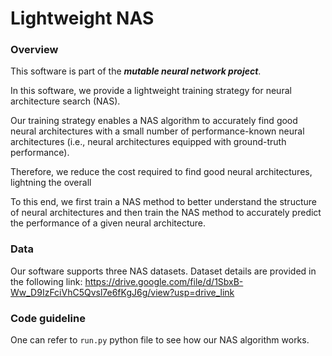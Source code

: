# Lightweight NAS
### Overview
This software is part of the ***mutable neural network project***.

In this software, we provide a lightweight training strategy for neural architecture search (NAS). 

Our training strategy enables a NAS algorithm to accurately find good neural architectures with a small number of performance-known neural architectures (i.e., neural architectures equipped with ground-truth performance).

Therefore, we reduce the cost required to find good neural architectures, lightning the overall

To this end, we first train a NAS method to better understand the structure of neural architectures and then train the NAS method to accurately predict the performance of a given neural architecture.

### Data
Our software supports three NAS datasets.
Dataset details are provided in the following link:
https://drive.google.com/file/d/1SbxB-Ww_D9IzFciVhC5Qvsl7e6fKgJ6g/view?usp=drive_link

### Code guideline

One can refer to ```run.py``` python file to see how our NAS algorithm works.
